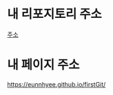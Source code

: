 # 내 리포지토리 주소
[주소](https://github.com/eunnhyee/firstGit/)

# 내 페이지 주소 
https://eunnhyee.github.io/firstGit/
